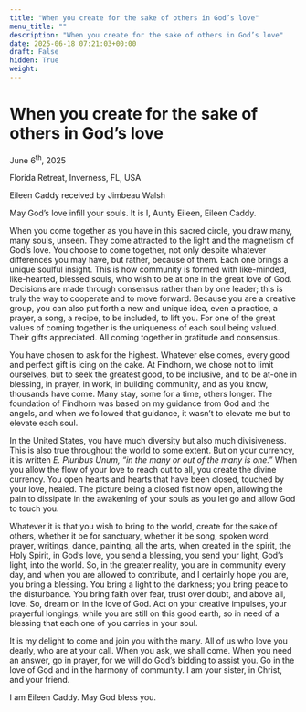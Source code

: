 ```yaml
---
title: "When you create for the sake of others in God’s love"
menu_title: ""
description: "When you create for the sake of others in God’s love"
date: 2025-06-18 07:21:03+00:00
draft: False
hidden: True
weight:
---
```

# When you create for the sake of others in God’s love

June 6<sup>th</sup>, 2025

Florida Retreat, Inverness, FL, USA

Eileen Caddy received by Jimbeau Walsh

May God’s love infill your souls. It is I, Aunty Eileen, Eileen Caddy.

When you come together as you have in this sacred circle, you draw many, many souls, unseen. They come attracted to the light and the magnetism of God’s love. You choose to come together, not only despite whatever differences you may have, but rather, because of them. Each one brings a unique soulful insight. This is how community is formed with like-minded, like-hearted, blessed souls, who wish to be at one in the great love of God. Decisions are made through consensus rather than by one leader; this is truly the way to cooperate and to move forward. Because you are a creative group, you can also put forth a new and unique idea, even a practice, a prayer, a song, a recipe, to be included, to lift you. For one of the great values of coming together is the uniqueness of each soul being valued. Their gifts appreciated. All coming together in gratitude and consensus.

You have chosen to ask for the highest. Whatever else comes, every good and perfect gift is icing on the cake. At Findhorn, we chose not to limit ourselves, but to seek the greatest good, to be inclusive, and to be at-one in blessing, in prayer, in work, in building community, and as you know, thousands have come. Many stay, some for a time, others longer. The foundation of Findhorn was based on my guidance from God and the angels, and when we followed that guidance, it wasn’t to elevate me but to elevate each soul.

In the United States, you have much diversity but also much divisiveness. This is also true throughout the world to some extent. But on your currency, it is written *E. Pluribus Unum, “in the many or out of the many is one.”* When you allow the flow of your love to reach out to all, you create the divine currency. You open hearts and hearts that have been closed, touched by your love, healed. The picture being a closed fist now open, allowing the pain to dissipate in the awakening of your souls as you let go and allow God to touch you.

Whatever it is that you wish to bring to the world, create for the sake of others, whether it be for sanctuary, whether it be song, spoken word, prayer, writings, dance, painting, all the arts, when created in the spirit, the Holy Spirit, in God’s love, you send a blessing, you send your light, God’s light, into the world. So, in the greater reality, you are in community every day, and when you are allowed to contribute, and I certainly hope you are, you bring a blessing. You bring a light to the darkness; you bring peace to the disturbance. You bring faith over fear, trust over doubt, and above all, love. So, dream on in the love of God. Act on your creative impulses, your prayerful longings, while you are still on this good earth, so in need of a blessing that each one of you carries in your soul.

It is my delight to come and join you with the many. All of us who love you dearly, who are at your call. When you ask, we shall come. When you need an answer, go in prayer, for we will do God’s bidding to assist you. Go in the love of God and in the harmony of community. I am your sister, in Christ, and your friend.

I am Eileen Caddy. May God bless you.
